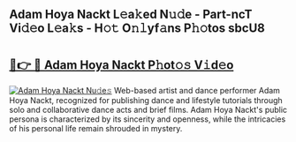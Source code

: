 ## Adam Hoya Nackt L𝚎a𝚔ed N𝚞𝚍e - Part-ncT Vi𝚍𝚎o L𝚎a𝚔s - H𝚘𝚝 O𝚗𝚕yf𝚊ns P𝚑𝚘tos sbcU8

# <h2><a href="http://kf61ifr.oniu.top/?m=Adam+Hoya+Nackt">🔗👉 🔴 Adam Hoya Nackt P𝚑ot𝚘𝚜 V𝚒d𝚎o</a></h2>

[![Adam Hoya Nackt Nu𝚍e𝚜](https://i.imgur.com/0qMVB7G.gif)](http://kf61ifr.oniu.top/?m=Adam+Hoya+Nackt)
Web-based artist and dance performer Adam Hoya Nackt, recognized for publishing dance and lifestyle tutorials through solo and collaborative dance acts and brief films. Adam Hoya Nackt's public persona is characterized by its sincerity and openness, while the intricacies of his personal life remain shrouded in mystery.  
